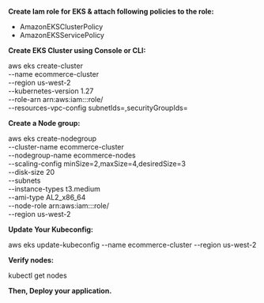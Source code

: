 
**Create Iam role for EKS & attach following policies to the role:**
* AmazonEKSClusterPolicy
* AmazonEKSServicePolicy


**Create EKS Cluster using Console or CLI:**

aws eks create-cluster \
  --name ecommerce-cluster \
  --region us-west-2 \
  --kubernetes-version 1.27 \
  --role-arn arn:aws:iam::<account-id>:role/<eks-role> \
  --resources-vpc-config subnetIds=<subnet-ids>,securityGroupIds=<security-group-ids>

**Create a Node group:**

aws eks create-nodegroup \
  --cluster-name ecommerce-cluster \
  --nodegroup-name ecommerce-nodes \
  --scaling-config minSize=2,maxSize=4,desiredSize=3 \
  --disk-size 20 \
  --subnets <subnet-ids> \
  --instance-types t3.medium \
  --ami-type AL2_x86_64 \
  --node-role arn:aws:iam::<account-id>:role/<node-instance-role> \
  --region us-west-2

**Update Your Kubeconfig:**

aws eks update-kubeconfig --name ecommerce-cluster --region us-west-2

**Verify nodes:**

kubectl get nodes

**Then, Deploy your application.**
